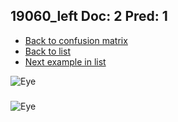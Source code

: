 ## 19060_left Doc: 2 Pred: 1
- [Back to confusion matrix](https://github.com/juliandewit/kaggle_retinopathy/blob/master/matrix.md)
- [Back to list](https://github.com/juliandewit/kaggle_retinopathy/blob/master/lists/21/list.md)
- [Next example in list](https://github.com/juliandewit/kaggle_retinopathy/blob/master/lists/21/19/19064_right.md)

![Eye](https://retinopaty.blob.core.windows.net/size1024/19060_left_2.jpeg)

### 

![Eye]()
